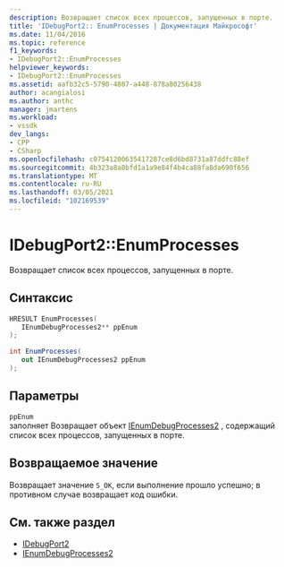 ```yaml
---
description: Возвращает список всех процессов, запущенных в порте.
title: 'IDebugPort2:: EnumProcesses | Документация Майкрософт'
ms.date: 11/04/2016
ms.topic: reference
f1_keywords:
- IDebugPort2::EnumProcesses
helpviewer_keywords:
- IDebugPort2::EnumProcesses
ms.assetid: aafb32c5-5790-4807-a448-878a80256438
author: acangialosi
ms.author: anthc
manager: jmartens
ms.workload:
- vssdk
dev_langs:
- CPP
- CSharp
ms.openlocfilehash: c07541200635417287ce8d6bd8731a87ddfc88ef
ms.sourcegitcommit: 4b323a8a8bfd1a1a9e84f4b4ca88fa8da690f656
ms.translationtype: MT
ms.contentlocale: ru-RU
ms.lasthandoff: 03/05/2021
ms.locfileid: "102169539"
---
```

# <a name="idebugport2enumprocesses"></a>IDebugPort2::EnumProcesses
Возвращает список всех процессов, запущенных в порте.

## <a name="syntax"></a>Синтаксис

```cpp
HRESULT EnumProcesses( 
   IEnumDebugProcesses2** ppEnum
);
```

```csharp
int EnumProcesses( 
   out IEnumDebugProcesses2 ppEnum
);
```

## <a name="parameters"></a>Параметры
`ppEnum`\
заполняет Возвращает объект [IEnumDebugProcesses2](../../../extensibility/debugger/reference/ienumdebugprocesses2.md) , содержащий список всех процессов, запущенных в порте.

## <a name="return-value"></a>Возвращаемое значение
 Возвращает значение `S_OK`, если выполнение прошло успешно; в противном случае возвращает код ошибки.

## <a name="see-also"></a>См. также раздел
- [IDebugPort2](../../../extensibility/debugger/reference/idebugport2.md)
- [IEnumDebugProcesses2](../../../extensibility/debugger/reference/ienumdebugprocesses2.md)
